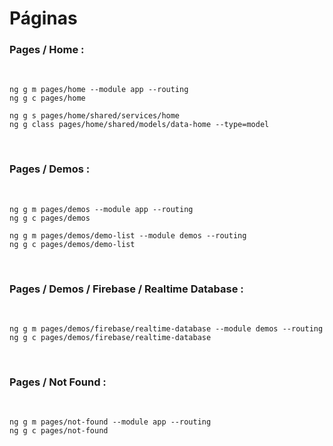 # Páginas

### Pages / Home :

<br>

```
ng g m pages/home --module app --routing
ng g c pages/home

ng g s pages/home/shared/services/home
ng g class pages/home/shared/models/data-home --type=model
```

<br>

### Pages / Demos :

<br>

```
ng g m pages/demos --module app --routing
ng g c pages/demos

ng g m pages/demos/demo-list --module demos --routing
ng g c pages/demos/demo-list
```

<br>

### Pages / Demos / Firebase / Realtime Database :

<br>

```
ng g m pages/demos/firebase/realtime-database --module demos --routing
ng g c pages/demos/firebase/realtime-database
```

<br>

### Pages / Not Found :

<br>

```
ng g m pages/not-found --module app --routing
ng g c pages/not-found
```
